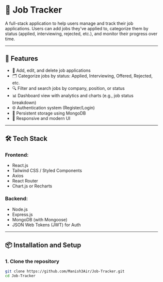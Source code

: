 # 📂 Job Tracker

A full-stack application to help users manage and track their job applications. Users can add jobs they've applied to, categorize them by status (applied, interviewing, rejected, etc.), and monitor their progress over time.

---

## 🚀 Features

- 📝 Add, edit, and delete job applications  
- 🗂️ Categorize jobs by status: Applied, Interviewing, Offered, Rejected, etc.  
- 🔍 Filter and search jobs by company, position, or status  
- 📊 Dashboard view with analytics and charts (e.g., job status breakdown)  
- 🌐 Authentication system (Register/Login)  
- 💾 Persistent storage using MongoDB  
- 🎨 Responsive and modern UI  

---

## 🛠️ Tech Stack

### **Frontend:**

- React.js  
- Tailwind CSS / Styled Components  
- Axios  
- React Router  
- Chart.js or Recharts  

### **Backend:**

- Node.js  
- Express.js  
- MongoDB (with Mongoose)  
- JSON Web Tokens (JWT) for Auth  

---

## 📦 Installation and Setup

### 1. Clone the repository

```bash
git clone https://github.com/Manish3Air/Job-Tracker.git
cd Job-Tracker
